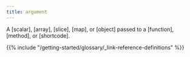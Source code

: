 ```yaml
---
title: argument
---
```


A [scalar], [array], [slice], [map], or [object] passed to a [function], [method], or [shortcode].

{{% include "/getting-started/glossary/_link-reference-definitions" %}}
